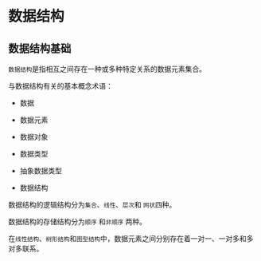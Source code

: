 # 数据结构
## 数据结构基础

`数据结构`是指相互之间存在一种或多种特定关系的数据元素集合。

与数据结构有关的基本概念术语：

 - 数据

 - 数据元素

 - 数据对象

 - 数据类型

 - 抽象数据类型

 - 数据结构



数据结构的逻辑结构分为`集合`、`线性`、`层次`和 `网状`四种。

数据结构的存储结构分为`顺序` 和`非顺序` 两种。

在`线性结构`、`树形结构`和`图型结构`中，数据元素之间分别存在着一对一、一对多和多对多联系。
